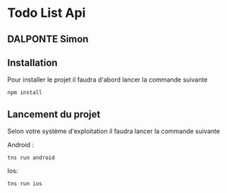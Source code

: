 # Todo List Api
## DALPONTE Simon

## Installation

Pour installer le projet il faudra d'abord lancer la commande
suivante

````
npm install
````

## Lancement du projet

Selon votre système d'exploitation il faudra lancer la commande suivante

Android :
````
tns run android
````

Ios:
````
tns run ios
````
